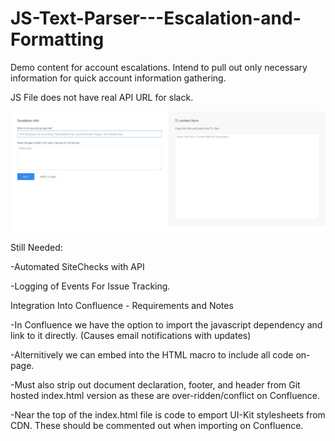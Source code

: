 # JS-Text-Parser---Escalation-and-Formatting
Demo content for account escalations. Intend to pull out only necessary information for quick account information gathering.

JS File does not have real API URL for slack.


![Template Generator](/screenShot.png?raw=true "Template Generator")



Still Needed:

-Automated SiteChecks with API

-Logging of Events For Issue Tracking.


Integration Into Confluence - Requirements and Notes

-In Confluence we have the option to import the javascript dependency and link to it directly. (Causes email notifications with updates)

-Alternitively we can embed <script type='text/javascript'> </script> into the HTML macro to include all code on-page.

-Must also strip out document declaration, footer, and header from Git hosted index.html version as these are over-ridden/conflict on Confluence.

-Near the top of the index.html file is code to emport UI-Kit stylesheets from CDN. These should be commented out when importing on Confluence.
